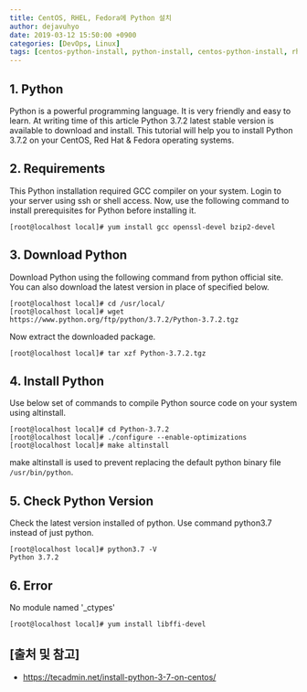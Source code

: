 ```yaml
---
title: CentOS, RHEL, Fedora에 Python 설치
author: dejavuhyo
date: 2019-03-12 15:50:00 +0900
categories: [DevOps, Linux]
tags: [centos-python-install, python-install, centos-python-install, rhel-python-install, fedora-python-install, python-설치, 파이썬-설치]
---
```


## 1. Python
Python is a powerful programming language. It is very friendly and easy to learn. At writing time of this article Python 3.7.2 latest stable version is available to download and install. This tutorial will help you to install Python 3.7.2 on your CentOS, Red Hat & Fedora operating systems.

## 2. Requirements
This Python installation required GCC compiler on your system. Login to your server using ssh or shell access. Now, use the following command to install prerequisites for Python before installing it.

```shell
[root@localhost local]# yum install gcc openssl-devel bzip2-devel
```

## 3. Download Python
Download Python using the following command from python official site. You can also download the latest version in place of specified below.

```shell
[root@localhost local]# cd /usr/local/
[root@localhost local]# wget https://www.python.org/ftp/python/3.7.2/Python-3.7.2.tgz
```

Now extract the downloaded package.

```shell
[root@localhost local]# tar xzf Python-3.7.2.tgz
```

## 4. Install Python
Use below set of commands to compile Python source code on your system using altinstall.

```shell
[root@localhost local]# cd Python-3.7.2
[root@localhost local]# ./configure --enable-optimizations
[root@localhost local]# make altinstall
```

make altinstall is used to prevent replacing the default python binary file `/usr/bin/python`.

## 5. Check Python Version
Check the latest version installed of python. Use command python3.7 instead of just python.

```shell
[root@localhost local]# python3.7 -V
Python 3.7.2
```

## 6. Error
No module named '_ctypes'

```shell
[root@localhost local]# yum install libffi-devel
```

## [출처 및 참고]
* <https://tecadmin.net/install-python-3-7-on-centos/>
